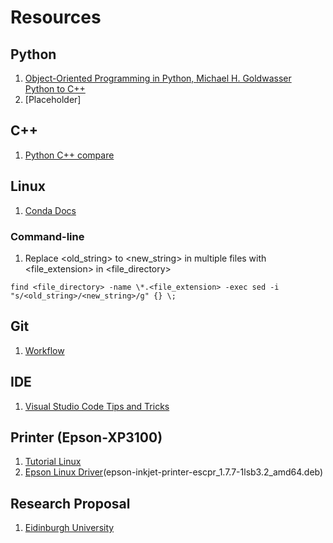 # Resources

## Python
1. [Object-Oriented Programming in Python, Michael H. Goldwasser](https://cs.slu.edu/~goldwasser/oopp/download/oopp.pdf)  
   [Python to C++](https://cs.slu.edu/~chambers/spring19/datastructures/python2cpp.pdf)
2. [Placeholder]

## C++
1. [Python C++ compare](https://realpython.com/python-vs-cpp/)

## Linux
1. [Conda Docs](https://conda.io/projects/conda/en/latest/user-guide/getting-started.html#managing-python)

### Command-line
1. Replace <old_string> to <new_string> in multiple files with <file_extension> in <file_directory>
```
find <file_directory> -name \*.<file_extension> -exec sed -i "s/<old_string>/<new_string>/g" {} \;
```



## Git
1. [Workflow](https://gist.github.com/blackfalcon/8428401)

## IDE
1. [Visual Studio Code Tips and Tricks](https://code.visualstudio.com/docs/getstarted/tips-and-tricks)




## Printer (Epson-XP3100)
1. [Tutorial Linux](https://tutorialforlinux.com/2019/09/25/driver-epson-xp-3100-ubuntu-18-04-how-to-download-install/3/)
1. [Epson Linux Driver](http://download.ebz.epson.net/dsc/search/01/search/searchModule)(epson-inkjet-printer-escpr_1.7.7-1lsb3.2_amd64.deb)

## Research Proposal
1. [Eidinburgh University](https://www.ed.ac.uk/files/imports/fileManager/HowToWriteProposal090415.pdf)
